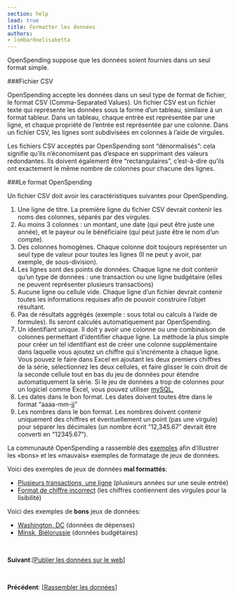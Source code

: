 ```yaml
---
section: help
lead: true
title: Formatter les données
authors:
- lombardoelisabetta
---
```

OpenSpending suppose que les données soient fournies dans un seul format simple.

###Fichier CSV

OpenSpending accepte les données dans un seul type de format de fichier, le format CSV (Comma-Separated Values). Un fichier CSV est un fichier texte qui représente les données sous la forme d’un tableau, similaire à un format tableur. Dans un tableau, chaque entrée est représentée par une ligne, et chaque propriété de l’entrée est représentée par une colonne. Dans un fichier CSV, les lignes sont subdivisées en colonnes à l’aide de virgules.

Les fichiers CSV acceptés par OpenSpending sont “dénormalisés”: cela signifie qu’ils n’économisent pas d’espace en supprimant des valeurs redondantes. Ils doivent également être “rectangulaires”, c’est-à-dire qu’ils ont exactement le même nombre de colonnes pour chacune des lignes.

###Le format OpenSpending

Un fichier CSV doit avoir les caractéristiques suivantes pour OpenSpending.

1. Une ligne de titre. La première ligne du fichier CSV devrait contenir les noms des colonnes, séparés par des virgules.
2. Au moins 3 colonnes : un montant, une date (qui peut être juste une année), et le payeur ou le bénéficiaire (qui peut juste être le nom d’un compte).
3. Des colonnes homogènes. Chaque colonne doit toujours représenter un seul type de valeur pour toutes les lignes (Il ne peut y avoir, par exemple, de sous-division).
4. Les lignes sont des points de données. Chaque ligne ne doit contenir qu’un type de données : une transaction ou une ligne budgétaire (elles ne peuvent représenter plusieurs transactions)
5. Aucune ligne ou cellule vide. Chaque ligne d’un fichier devrait contenir toutes les informations requises afin de pouvoir construire l’objet résultant.
6. Pas de résultats aggrégés (exemple : sous total ou calculs à l’aide de formules). Ils seront calculés automatiquement par OpenSpending.
7. Un identifiant unique. Il doit y avoir une colonne ou une combinaison de colonnes permettant d’identifier chaque ligne. La méthode la plus simple pour créer un tel identifiant est de créer une colonne supplémentaire dans laquelle vous ajoutez un chiffre qui s’incrémente à chaque ligne. Vous pouvez le faire dans Excel en ajoutant les deux premiers chiffres de la série, sélectionnez les deux cellules, et faire glisser le coin droit de la seconde cellule tout en bas du jeu de données pour étendre automatiquement la série. Si le jeu de données a trop de colonnes pour un logiciel comme Excel, vous pouvez utiliser [mySQL.](http://stackoverflow.com/questions/16113570/how-to-add-new-column-to-mysql-table "mySQL")
8. Les dates dans le bon format. Les dates doivent toutes être dans le format “aaaa-mm-jj”
9. Les nombres dans le bon format. Les nombres doivent contenir uniquement des chiffres et éventuellement un point (pas une virgule) pour séparer les décimales (un nombre écrit “12,345.67” devrait être converti en “12345.67”).

La communauté OpenSpending a rassemblé des [exemples](https://drive.google.com/a/okfn.org/#folders/0B_dkMlz2NopEbmRoTExsMDFMR2M "exemples de formatage de données") afin d’illustrer les «bons» et les «mauvais» exemples de formatage de jeux de données.

Voici des exemples de jeux de données **mal formattés**:

* [Plusieurs transactions, une ligne](https://docs.google.com/a/okfn.org/spreadsheet/ccc?key=0AvdkMlz2NopEdG5kR0kzQ0E5V3BuTS16MndBT3dMdEE#gid=0 "Plusieurs transactions, une ligne") (plusieurs années sur une seule entrée)
* [Format de chiffre incorrect](https://docs.google.com/a/okfn.org/spreadsheet/ccc?key=0AvdkMlz2NopEdEo1Y2p2R0VvdnJvRXMwUVREbHRoLXc#gid=0 "Format de chiffre incorrect") (les chiffres contiennent des virgules pour la lisibilité)

Voici des exemples de **bons** jeux de données:

* [Washington, DC](https://docs.google.com/a/okfn.org/spreadsheet/ccc?key=0AvdkMlz2NopEdDhrZnRkWl9ZX2ZZNVptTzdueWw3emc#gid=0 "Données de dépenses de la ville de Washington D.C.") (données de dépenses)
* [Minsk, Biélorussie](https://docs.google.com/a/okfn.org/spreadsheet/ccc?key=0AvdkMlz2NopEdEtIMFlEVDZXOWdDUEthUTQ0c21aV2c#gid=0 "Données budgétaires de la ville de Minsk") (données budgétaires)

&nbsp;

**Suivant**:[<a href="../publier-les-donnees-sur-le-web/">Publier les données sur le web</a>]

&nbsp;

**Précédent**: [<a href="../rassembler-les-donnees/">Rassembler les données</a>]
